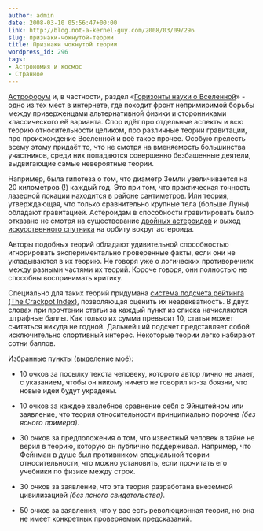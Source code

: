 ```yaml
---
author: admin
date: 2008-03-10 05:56:47+00:00
link: http://blog.not-a-kernel-guy.com/2008/03/09/296
slug: признаки-чокнутой-теории
title: Признаки чокнутой теории
wordpress_id: 296
tags:
- Астрономия и космос
- Странное
---
```


[Астрофорум](http://www.astronomy.ru/forum/) и, в частности, раздел «[Горизонты науки о Вселенной](http://www.astronomy.ru/forum/index.php/board,2.0.html)» - одно из тех мест в интернете, где походит фронт непримиримой борьбы между приверженцами альтернативной физики и сторонниками классического её варианта. Спор идёт про отдельные аспекты и всю теорию относительности целиком, про различные теории гравитации, про происхождение Вселенной и всё такое прочее. Особую прелесть всему этому придаёт то, что не смотря на вменяемость большинства участников, среди них попадаются совершенно безбашенные деятели, выдвигающие самые невероятные теории.

Например, была гипотеза о том, что диаметр Земли увеличивается на 20 километров (!) каждый год. Это при том, что практическая точность лазерной локации находится в районе сантиметров. Или теория, утверждающая, что только сравнительно крупные тела (больше Луны) обладают гравитацией. Астероидам в способности гравитировать было отказано не смотря на существование [двойных астероидов](http://astro.websib.ru/sprav/spis_dvoi_aster.htm) и выход [искусственного спутника](http://ru.wikipedia.org/wiki/%D0%A5%D0%B0%D1%8F%D0%B1%D1%83%D1%81%D0%B0_(%D0%9A%D0%90)) на орбиту вокруг астероида. 

Авторы подобных теорий обладают удивительной способностью игнорировать экспериментально проверенные факты, если они не укладываются в их теорию. Не говоря уже о логических противоречиях между разными частями их теорий. Короче говоря, они полностью не способны воспринимать критику. 

Специально для таких теорий придумана [система подсчета рейтинга (The Crackpot Index)](http://www.webcenter.ru/~korn/science/crackpot.html), позволяющая оценить их неадекватность. В двух словах при прочтении статьи за каждый пункт из списка начисляются штрафные баллы. Как только их сумма превысит 10, статья может считаться никуда не годной. Дальнейший подсчет представляет собой исключительно спортивный интерес. Некоторые теории легко набирают сотни баллов.

Избранные пункты (выделение моё):

  * 10 очков за посылку текста человеку, которого автор лично не знает, с указанием, чтобы он никому ничего не говорил из-за боязни, что новые идеи будут украдены. 

  * 10 очков за каждое хвалебное сравнение себя с Эйнштейном или заявление, что теория относительности принципиально порочна _(без ясного примера)_. 

  * 30 очков за предположения о том, что известный человек в тайне не верил в теорию, которую он публично поддерживал. Например, что Фейнман в душе был противником специальной теории относительности, что можно установить, если прочитать его учебники по физике между строк. 

  * 30 очков за заявление, что эта теория разработана внеземной цивилизацией _(без ясного свидетельства)_. 

  * 50 очков за заявления, что у вас есть революционная теория, но она не имеет конкретных проверяемых предсказаний. 
